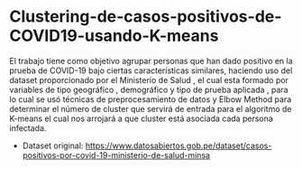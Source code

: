 # Clustering-de-casos-positivos-de-COVID19-usando-K-means

El trabajo tiene como objetivo agrupar personas que han dado positivo en la prueba de COVID-19 bajo ciertas características similares, haciendo uso del dataset proporcionado por 
el Ministerio de Salud , el cual esta formado por variables de tipo geográfico , demográfico y tipo de prueba aplicada , para lo cual se usó técnicas de preprocesamiento de datos 
y Elbow Method para determinar el número de cluster que servirá de entrada para el algoritmo de K-means el cual nos arrojará a que cluster está asociada cada persona infectada.

- Dataset original: https://www.datosabiertos.gob.pe/dataset/casos-positivos-por-covid-19-ministerio-de-salud-minsa
